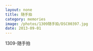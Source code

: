 ```yaml
---
layout: none
title: 随手拍
category: memories
image: /photos/1309随手拍/DSC00397.jpg
date: 2013-09-01
---
```

1309-随手拍